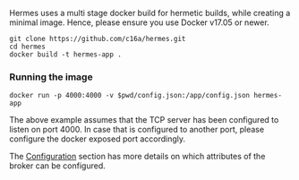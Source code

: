 Hermes uses a multi stage docker build for hermetic builds, 
while creating a minimal image. Hence, please ensure you use Docker v17.05 or newer.

```shell
git clone https://github.com/c16a/hermes.git
cd hermes
docker build -t hermes-app .
```

### Running the image
```shell
docker run -p 4000:4000 -v $pwd/config.json:/app/config.json hermes-app
```

The above example assumes that the TCP server has been 
configured to listen on port 4000. 
In case that is configured to another port, 
please configure the docker exposed port accordingly.

The [Configuration](/configuration) section has more details on which attributes of the broker can be configured.
